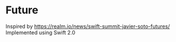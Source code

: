 # Future

Inspired by https://realm.io/news/swift-summit-javier-soto-futures/
Implemented using Swift 2.0
